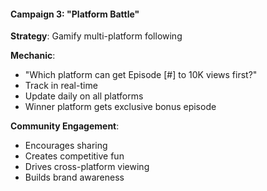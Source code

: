 #### Campaign 3: "Platform Battle"

**Strategy**: Gamify multi-platform following

**Mechanic**:

- "Which platform can get Episode [#] to 10K views first?"
- Track in real-time
- Update daily on all platforms
- Winner platform gets exclusive bonus episode

**Community Engagement**:

- Encourages sharing
- Creates competitive fun
- Drives cross-platform viewing
- Builds brand awareness
